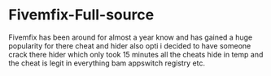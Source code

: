 # Fivemfix-Full-source
Fivemfix has been around for almost a year know and has gained a huge popularity for there cheat and hider also opti i decided to have someone crack there hider which only took 15 minutes all the cheats hide in temp and the cheat is legit in everything bam appswitch registry etc.
